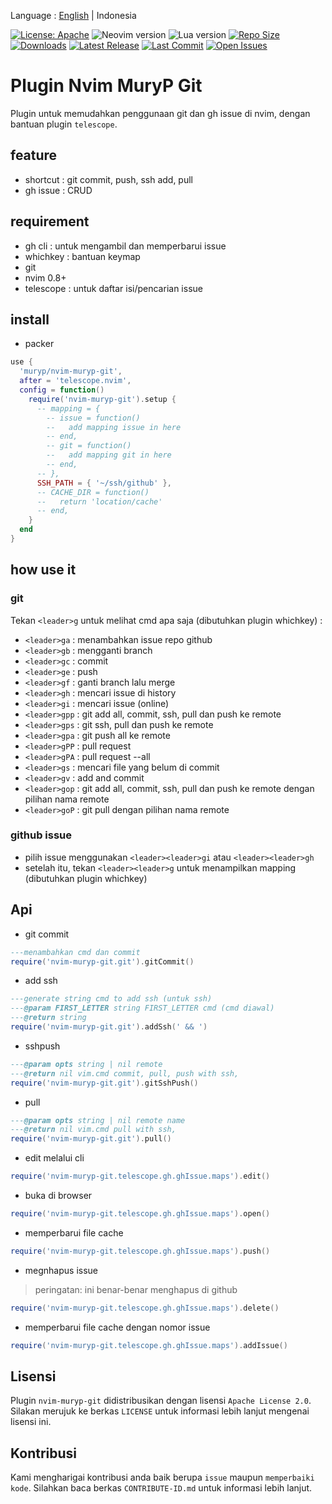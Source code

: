 Language : [English](./README.md) | Indonesia

[![License: Apache](https://img.shields.io/badge/License-Apache-blue.svg)](https://opensource.org/licenses/Apache-2.0)
![Neovim version](https://img.shields.io/badge/Neovim-0.8.x-green.svg)
![Lua version](https://img.shields.io/badge/Lua-5.4-yellow.svg)
[![Repo Size](https://img.shields.io/github/repo-size/muryp/nvim-muryp-git)](https://github.com/muryp/nvim-muryp-git)
[![Downloads](https://img.shields.io/github/downloads/muryp/nvim-muryp-git/total)](https://github.com/muryp/nvim-muryp-git/releases)
[![Latest Release](https://img.shields.io/github/release/muryp/nvim-muryp-git)](https://github.com/muryp/nvim-muryp-git/releases/latest)
[![Last Commit](https://img.shields.io/github/last-commit/muryp/nvim-muryp-git)](https://github.com/muryp/nvim-muryp-git/commits/master)
[![Open Issues](https://img.shields.io/github/issues/muryp/nvim-muryp-git)](https://github.com/muryp/nvim-muryp-git/issues)
# Plugin Nvim MuryP Git
Plugin untuk memudahkan penggunaan git dan gh issue di nvim, dengan bantuan plugin `telescope`.
## feature
- shortcut : git commit, push, ssh add, pull
- gh issue : CRUD
## requirement
- gh cli : untuk mengambil dan memperbarui issue
- whichkey : bantuan keymap
- git
- nvim 0.8+
- telescope : untuk daftar isi/pencarian issue
## install
- packer

```lua
use {
  'muryp/nvim-muryp-git',
  after = 'telescope.nvim',
  config = function()
    require('nvim-muryp-git').setup {
      -- mapping = {
        -- issue = function()
        --   add mapping issue in here
        -- end,
        -- git = function()
        --   add mapping git in here
        -- end,
      -- },
      SSH_PATH = { '~/ssh/github' },
      -- CACHE_DIR = function()
      --   return 'location/cache'
      -- end,
    }
  end
}

```
## how use it
### git
Tekan `<leader>g` untuk melihat cmd apa saja (dibutuhkan plugin whichkey) :
- `<leader>ga` : menambahkan issue repo github
- `<leader>gb` : mengganti branch
- `<leader>gc` : commit
- `<leader>ge` : push
- `<leader>gf` : ganti branch lalu merge
- `<leader>gh` : mencari issue di history
- `<leader>gi` : mencari issue (online)
- `<leader>gpp` : git add all, commit, ssh, pull dan push ke remote
- `<leader>gps` : git ssh, pull dan push ke remote
- `<leader>gpa` : git push all ke remote
- `<leader>gPP` : pull request
- `<leader>gPA` : pull request --all
- `<leader>gs` : mencari file yang belum di commit
- `<leader>gv` : add and commit
- `<leader>gop` : git add all, commit, ssh, pull dan push ke remote dengan pilihan nama remote
- `<leader>goP` : git pull dengan pilihan nama remote
### github issue
- pilih issue menggunakan `<leader><leader>gi` atau `<leader><leader>gh`
- setelah itu, tekan `<leader><leader>g` untuk menampilkan mapping (dibutuhkan plugin whichkey)

## Api
- git commit
```lua
---menambahkan cmd dan commit
require('nvim-muryp-git.git').gitCommit()
```
- add ssh
```lua
---generate string cmd to add ssh (untuk ssh)
---@param FIRST_LETTER string FIRST_LETTER cmd (cmd diawal)
---@return string
require('nvim-muryp-git.git').addSsh(' && ')
```
- sshpush
```lua
---@param opts string | nil remote
---@return nil vim.cmd commit, pull, push with ssh,
require('nvim-muryp-git.git').gitSshPush()
```
- pull
```lua
---@param opts string | nil remote name
---@return nil vim.cmd pull with ssh,
require('nvim-muryp-git.git').pull()
```
- edit melalui cli
```lua
require('nvim-muryp-git.telescope.gh.ghIssue.maps').edit()
```
- buka di browser
```lua
require('nvim-muryp-git.telescope.gh.ghIssue.maps').open()
```
- memperbarui file cache
```lua
require('nvim-muryp-git.telescope.gh.ghIssue.maps').push()
```
- megnhapus issue
> peringatan: ini benar-benar menghapus di github
```lua
require('nvim-muryp-git.telescope.gh.ghIssue.maps').delete()
```
- memperbarui file cache dengan nomor issue
```lua
require('nvim-muryp-git.telescope.gh.ghIssue.maps').addIssue()
```
## Lisensi
Plugin `nvim-muryp-git` didistribusikan dengan lisensi `Apache License 2.0`. Silakan merujuk ke berkas `LICENSE` untuk informasi lebih lanjut mengenai lisensi ini.

## Kontribusi
Kami mengharigai kontribusi anda baik berupa `issue` maupun `memperbaiki kode`. Silahkan baca berkas `CONTRIBUTE-ID.md` untuk informasi lebih lanjut.
